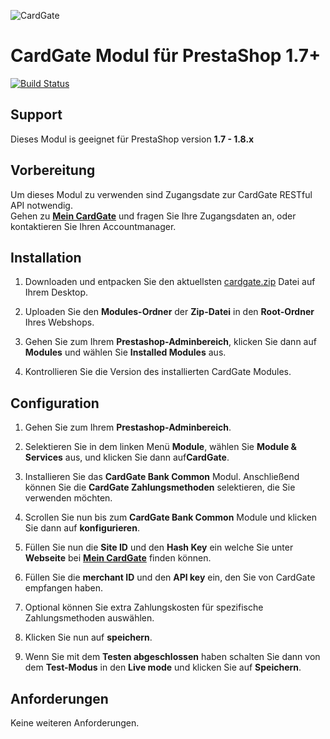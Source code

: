 ![CardGate](https://cdn.curopayments.net/thumb/200/logos/cardgate.png)

# CardGate Modul für PrestaShop 1.7+

[![Build Status](https://travis-ci.org/cardgate/prestashop17.svg?branch=master)](https://travis-ci.org/cardgate/prestashop17)

## Support

Dieses Modul is geeignet für PrestaShop version **1.7 - 1.8.x**

## Vorbereitung

Um dieses Modul zu verwenden sind Zugangsdate zur CardGate RESTful API notwendig.  
Gehen zu [**Mein CardGate**](https://my.cardgate.com/) und fragen Sie Ihre Zugangsdaten an, oder kontaktieren Sie Ihren Accountmanager.

## Installation

1. Downloaden und entpacken Sie den aktuellsten [cardgate.zip](https://github.com/cardgate/prestashop17/releases) Datei auf Ihrem Desktop.

2. Uploaden Sie den **Modules-Ordner**  der **Zip-Datei** in den **Root-Ordner** Ihres Webshops.  

3. Gehen Sie zum Ihrem **Prestashop-Adminbereich**, klicken Sie dann auf **Modules** und wählen Sie **Installed Modules** aus.

4. Kontrollieren Sie die Version des installierten CardGate Modules.

## Configuration

1. Gehen Sie zum Ihrem **Prestashop-Adminbereich**.

2. Selektieren Sie in dem linken Menü **Module**, wählen Sie **Module & Services** aus, und klicken Sie dann auf**CardGate**.

3. Installieren Sie das **CardGate Bank Common** Modul. Anschließend können Sie die **CardGate Zahlungsmethoden** selektieren, die Sie verwenden möchten.

4. Scrollen Sie nun bis zum **CardGate Bank Common** Module und klicken Sie dann auf **konfigurieren**.

5. Füllen Sie nun die **Site ID** und den **Hash Key** ein welche Sie unter **Webseite** bei [**Mein CardGate**](https://my.cardgate.com/) finden können. 

6. Füllen Sie die **merchant ID** und den **API key** ein, den Sie von CardGate empfangen haben.

5. Optional können Sie extra Zahlungskosten für spezifische Zahlungsmethoden auswählen.

6. Klicken Sie nun auf **speichern**.

7. Wenn Sie mit dem **Testen abgeschlossen** haben schalten Sie dann von  
   dem **Test-Modus** in den **Live mode** und klicken Sie auf **Speichern**.

## Anforderungen

Keine weiteren Anforderungen.
